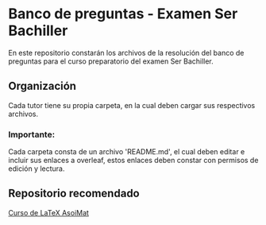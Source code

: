# Banco de preguntas - Examen Ser Bachiller
En este repositorio constarán los archivos de la resolución del banco de preguntas para el curso preparatorio del examen Ser Bachiller.

## Organización
Cada tutor tiene su propia carpeta, en la cual deben cargar sus respectivos archivos.

### Importante:
Cada carpeta consta de un archivo 'README.md', el cual deben editar e incluir sus enlaces a overleaf, estos enlaces deben constar con permisos de edición y lectura.


## Repositorio recomendado
[Curso de LaTeX AsoiMat](https://github.com/andresrmt/Curso_LaTeX_AsoiMat)
